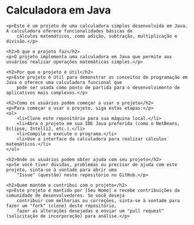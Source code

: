 <!DOCTYPE html>
<html>

<head>
    <meta charset="UTF-8">
    <title>Calculadora em Java</title>
</head>

<body>
    <h1>Calculadora em Java</h1>

    <p>Este é um projeto de uma calculadora simples desenvolvida em Java. A calculadora oferece funcionalidades básicas de
        cálculos matemáticos, como adição, subtração, multiplicação e divisão.</p>

    <h2>O que o projeto faz</h2>
    <p>O projeto implementa uma calculadora em Java que permite aos usuários realizar operações matemáticas simples.</p>

    <h2>Por que o projeto é útil</h2>
    <p>Este projeto é útil para demonstrar os conceitos de programação em Java e oferece uma calculadora funcional que
        pode ser usada como ponto de partida para o desenvolvimento de aplicativos mais complexos.</p>

    <h2>Como os usuários podem começar a usar o projeto</h2>
    <p>Para começar a usar o projeto, siga estas etapas:</p>
    <ol>
        <li>Clone este repositório para sua máquina local.</li>
        <li>Abra o projeto em sua IDE Java preferida (como o NetBeans, Eclipse, IntelliJ, etc.).</li>
        <li>Compile e execute o programa.</li>
        <li>Use a interface da calculadora para realizar cálculos matemáticos.</li>
    </ol>

    <h2>Onde os usuários podem obter ajuda com seu projeto</h2>
    <p>Se você tiver dúvidas, problemas ou precisar de ajuda com este projeto, sinta-se à vontade para abrir uma
        "Issue" (questão) neste repositório no GitHub.</p>

    <h2>Quem mantém e contribui com o projeto</h2>
    <p>Este projeto é mantido por [Seu Nome] e recebe contribuições da comunidade de desenvolvedores. Se você deseja
        contribuir com melhorias ou correções, sinta-se à vontade para fazer um "fork" (clone) deste repositório,
        fazer as alterações desejadas e enviar um "pull request" (solicitação de incorporação) para análise.</p>
</body>

</html>
